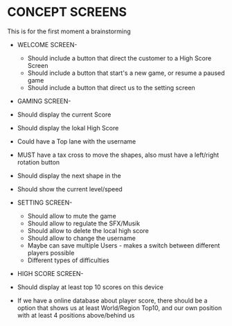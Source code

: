 # CONCEPT SCREENS
This is for the first moment a brainstorming

- WELCOME SCREEN-
  - Should include a button that direct the customer to a High Score Screen
  - Should include a button that start's a new game, or resume a paused game
  - Should include a button that direct us to the setting screen

 - GAMING SCREEN-
  - Should display the current Score
  - Should display the lokal High Score
  - Could have a Top lane with the username
  - MUST have a tax cross to move the shapes, also must have a left/right rotation button
  - Should display the next shape in the 
  - Should show the current level/speed

- SETTING SCREEN-
  - Should allow to mute the game
  - Should allow to regulate the SFX/Musik
  - Should allow to delete the local high score
  - Should allow to change the username
   - Maybe can save multiple Users - makes a switch between different players possible
  - Different types of difficulties

- HIGH SCORE SCREEN-
 - Should display at least top 10 scores on this device
 - If we have a online database about player score, there should be a option that shows us at least World/Region Top10, and our own     position with at least 4 positions above/behind us
